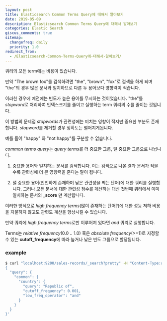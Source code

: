 ```yaml
---
layout: post
title: Elasticsearch Common Terms Query에 대해서 알아보기
date: 2019-05-09
description: Elasticsearch Common Terms Query에 대해서 알아보기
categories: Elastic Search
giscus_comments: true
sitemap:
  changefreq: daily
  priority: 1.0
redirect_from:
  - /Elasticsearch-Common-Terms-Query에-대해서-알아보기/
---
```


쿼리의 모든 term에는 비용이 있습니다.

만약 "The brown fox"를 검색하려면 "the", "brown", "fox"로 검색을 하게 되며 "the"의 경우 많은 문서와 일치하므로 다른 두 용어보다 영향력이 적습니다.

이러한 경우에 예전에는 빈도가 높은 용어를 무시하는 것이었습니다. "the"를 *stopword*로 처리하여 인덱스크기를 줄이고 실행하는 term 쿼리의 수를 줄이는 것입니다.

이 방법의 문제점 *stopwords*가 관련성에는 미치는 영향이 적지만 중요한 부분도 존재합니다. *stopword*를 제거할 경우 정확도는 떨어지게됩니다.

예를 들어 "happy" 와 "not happy"를 구분할 수 없습니다.

*common terms query*는 *query terms*를 더 중요한 그룹, 덜 중요한 그룹으로 나뉩니다.

1. 중요한 용어와 일치하는 문서를 검색합니다. 이는 검색으로 나온 결과 문서가 적을 수록 관련성에 더 큰 영향력을 준다는 말이 됩니다.

2. 덜 중요한 용어(빈번하게 존재하며 낮은 관련성을 띄는 단어)에 대한 쿼리를 실행합니다. 그러나 모든 문서에 대한 관련성 점수를 계산하는 대신 첫번째 쿼리에서 이미 일치하는 문서의 **\_score** 만 계산합니다.

이러한 방식으로 _high frequency terms_(많이 존재하는 단어?)에 대한 성능 저하 비용을 지불하지 않고도 관련도 계산을 향상시킬 수 있습니다.

만약 쿼리에 *high frequency terms*로만 이루어져 있다면 _and_ 쿼리로 실행합니다.

Terms는 _relative frequency_(0.0 .. 1.0) 혹은 _absolute frequency_(>=1)로 지정할 수 있는 **cutoff_frequency**에 따라 높거나 낮은 빈도 그룹으로 할당됩니다.

### example

```bash
$ curl "localhost:9200/sales-records/_search?pretty" -H "Content-Type:application/json" -d '
{
  "query": {
    "common": {
      "country": {
        "query": "Republic of",
        "cutoff_frequency": 0.001,
        "low_freq_operator": "and"
      }
    }
  }
}'
```
